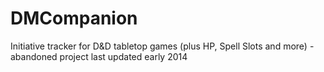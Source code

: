 # DMCompanion
Initiative tracker for D&amp;D tabletop games (plus HP, Spell Slots and more) - abandoned project last updated early 2014 
